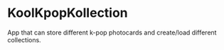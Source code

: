 # KoolKpopKollection
App that can store different k-pop photocards and create/load different collections.
